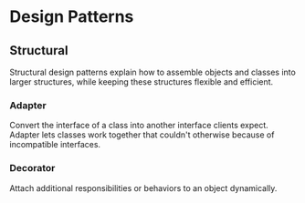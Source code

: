 # Design Patterns

## Structural
Structural design patterns explain how to assemble objects and classes into larger structures, while keeping these structures flexible and efficient.

### Adapter
Convert the interface of a class into another interface clients expect. Adapter lets classes work together that couldn't otherwise because of incompatible interfaces.

### Decorator
Attach additional responsibilities or behaviors to an object dynamically.
